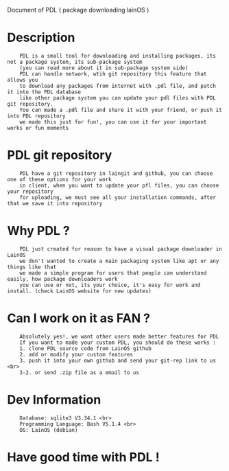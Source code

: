 Document of PDL ( package downloading lainOS )

# Description

        PDL is a small tool for downloading and installing packages, its not a package system, its sub-package system
        (you can read more about it in sub-package system side)
        PDL can handle network, wtih git repository this feature that allows you
        to download any packages from internet with .pdl file, and patch it into the PDL database
        like other package system you can update your pdl files with PDL git repository.
        You can made a .pdl file and share it with your friend, or push it into PDL repository
        we made this just for fun!, you can use it for your important works or fun moments

# PDL git repository

        PDL have a git repository in laingit and github, you can choose one of these options for your work
        in client, when you want to update your pfl files, you can choose your repository
        for uploading, we must see all your installation commands, after that we save it into repository

# Why PDL ?

        PDL just created for reason to have a visual package downloader in LainOS
        we don't wanted to create a main packaging system like apt or any things like that
        we made a simple program for users that people can understand easily, how package downloaders work
        you can use or not, its your choice, it's easy for work and install. (check LainOS website for new updates)

# Can I work on it as FAN ?

        Absolutely yes!, we want other users made better features for PDL
        If you want to made your custom PDL, you should do these works :
        1. clone PDL source code from LainOS github
        2. add or modify your custom features
        3. push it into your own github and send your git-rep link to us <br>
        3-2. or send .zip file as a email to us

# Dev Information

        Database: sqlite3 V3.34.1 <br>
        Programming Language: Bash V5.1.4 <br>
        OS: LainOS (debian)


# Have good time with PDL !
